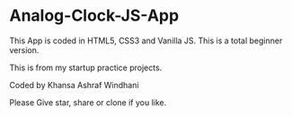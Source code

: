 # Analog-Clock-JS-App
This App is coded in HTML5, CSS3 and Vanilla JS. This is a total beginner version. 

This is from my startup practice projects.

Coded by Khansa Ashraf Windhani

Please Give star, share or clone if you like.

